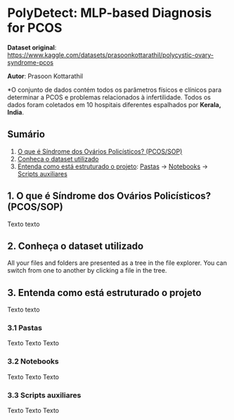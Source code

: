 # PolyDetect: MLP-based Diagnosis for PCOS

**Dataset original**: https://www.kaggle.com/datasets/prasoonkottarathil/polycystic-ovary-syndrome-pcos

**Autor**: Prasoon Kottarathil

*O conjunto de dados contém todos os parâmetros físicos e clínicos para determinar a PCOS e problemas relacionados à infertilidade. 
Todos os dados foram coletados em 10 hospitais diferentes espalhados por **Kerala, India**.


## Sumário
1. [O que é Síndrome dos Ovários Policísticos? (PCOS/SOP)](#whatispocs)
2. [Conheça o dataset utilizado](#thedataset)
3. [Entenda como está estruturado o projeto](#struct): [Pastas](#folder) ->
    [Notebooks](#notebook) -> 
    [Scripts auxiliares](#script)

<div id="whatispocs"/>

## 1. O que é Síndrome dos Ovários Policísticos? (PCOS/SOP)

Texto texto

<div id="thedataset"/>

## 2. Conheça o dataset utilizado

All your files and folders are presented as a tree in the file explorer. You can switch from one to another by clicking a file in the tree.

<div id="struct"/>

## 3. Entenda como está estruturado  o projeto

Texto texto

<div id="folder"/>

### 3.1 Pastas

Texto Texto Texto

<div id="notebook"/>

### 3.2 Notebooks

Texto Texto Texto

<div id="script"/>

### 3.3 Scripts auxiliares

Texto Texto Texto

